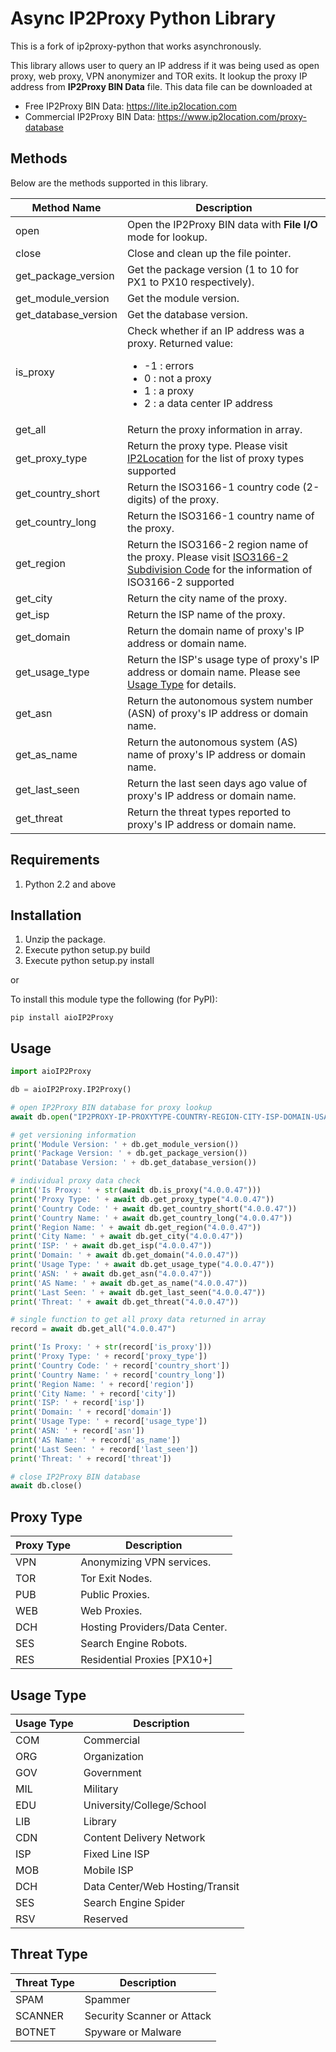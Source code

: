 # Async IP2Proxy Python Library

This is a fork of ip2proxy-python that works asynchronously. 

This library allows user to query an IP address if it was being used as open proxy, web proxy, VPN anonymizer and TOR exits. It lookup the proxy IP address from **IP2Proxy BIN Data** file. This data file can be downloaded at

* Free IP2Proxy BIN Data: https://lite.ip2location.com
* Commercial IP2Proxy BIN Data: https://www.ip2location.com/proxy-database

## Methods

Below are the methods supported in this library.

|Method Name|Description|
|---|---|
|open|Open the IP2Proxy BIN data with **File I/O** mode for lookup.|
|close|Close and clean up the file pointer.|
|get_package_version|Get the package version (1 to 10 for PX1 to PX10 respectively).|
|get_module_version|Get the module version.|
|get_database_version|Get the database version.|
|is_proxy|Check whether if an IP address was a proxy. Returned value:<ul><li>-1 : errors</li><li>0 : not a proxy</li><li>1 : a proxy</li><li>2 : a data center IP address</li></ul>|
|get_all|Return the proxy information in array.|
|get_proxy_type|Return the proxy type. Please visit <a href="https://www.ip2location.com/database/px10-ip-proxytype-country-region-city-isp-domain-usagetype-asn-lastseen-threat-residential" target="_blank">IP2Location</a> for the list of proxy types supported|
|get_country_short|Return the ISO3166-1 country code (2-digits) of the proxy.|
|get_country_long|Return the ISO3166-1 country name of the proxy.|
|get_region|Return the ISO3166-2 region name of the proxy. Please visit <a href="https://www.ip2location.com/free/iso3166-2" target="_blank">ISO3166-2 Subdivision Code</a> for the information of ISO3166-2 supported|
|get_city|Return the city name of the proxy.|
|get_isp|Return the ISP name of the proxy.|
|get_domain|Return the domain name of proxy's IP address or domain name.|
|get_usage_type|Return the ISP's usage type of proxy's IP address or domain name. Please see [Usage Type](https://github.com/ip2location/ip2proxy-python#usage-type) for details.|
|get_asn|Return the autonomous system number (ASN) of proxy's IP address or domain name.|
|get_as_name|Return the autonomous system (AS) name of proxy's IP address or domain name.|
|get_last_seen|Return the last seen days ago value of proxy's IP address or domain name.|
|get_threat|Return the threat types reported to proxy's IP address or domain name.|

## Requirements
1. Python 2.2 and above

## Installation
1. Unzip the package.
2. Execute python setup.py build
3. Execute python setup.py install

or

To install this module type the following (for PyPI):

	pip install aioIP2Proxy


## Usage

```python
import aioIP2Proxy

db = aioIP2Proxy.IP2Proxy()

# open IP2Proxy BIN database for proxy lookup
await db.open("IP2PROXY-IP-PROXYTYPE-COUNTRY-REGION-CITY-ISP-DOMAIN-USAGETYPE-ASN-LASTSEEN-THREAT-RESIDENTIAL.BIN")

# get versioning information
print('Module Version: ' + db.get_module_version())
print('Package Version: ' + db.get_package_version())
print('Database Version: ' + db.get_database_version())

# individual proxy data check
print('Is Proxy: ' + str(await db.is_proxy("4.0.0.47")))
print('Proxy Type: ' + await db.get_proxy_type("4.0.0.47"))
print('Country Code: ' + await db.get_country_short("4.0.0.47"))
print('Country Name: ' + await db.get_country_long("4.0.0.47"))
print('Region Name: ' + await db.get_region("4.0.0.47"))
print('City Name: ' + await db.get_city("4.0.0.47"))
print('ISP: ' + await db.get_isp("4.0.0.47"))
print('Domain: ' + await db.get_domain("4.0.0.47"))
print('Usage Type: ' + await db.get_usage_type("4.0.0.47"))
print('ASN: ' + await db.get_asn("4.0.0.47"))
print('AS Name: ' + await db.get_as_name("4.0.0.47"))
print('Last Seen: ' + await db.get_last_seen("4.0.0.47"))
print('Threat: ' + await db.get_threat("4.0.0.47"))

# single function to get all proxy data returned in array
record = await db.get_all("4.0.0.47")

print('Is Proxy: ' + str(record['is_proxy']))
print('Proxy Type: ' + record['proxy_type'])
print('Country Code: ' + record['country_short'])
print('Country Name: ' + record['country_long'])
print('Region Name: ' + record['region'])
print('City Name: ' + record['city'])
print('ISP: ' + record['isp'])
print('Domain: ' + record['domain'])
print('Usage Type: ' + record['usage_type'])
print('ASN: ' + record['asn'])
print('AS Name: ' + record['as_name'])
print('Last Seen: ' + record['last_seen'])
print('Threat: ' + record['threat'])

# close IP2Proxy BIN database
await db.close()
```

## Proxy Type

| Proxy Type | Description                    |
| ---------- | ------------------------------ |
| VPN        | Anonymizing VPN services.      |
| TOR        | Tor Exit Nodes.                |
| PUB        | Public Proxies.                |
| WEB        | Web Proxies.                   |
| DCH        | Hosting Providers/Data Center. |
| SES        | Search Engine Robots.          |
| RES        | Residential Proxies [PX10+]    |

## Usage Type

| Usage Type | Description                     |
| ---------- | ------------------------------- |
| COM        | Commercial                      |
| ORG        | Organization                    |
| GOV        | Government                      |
| MIL        | Military                        |
| EDU        | University/College/School       |
| LIB        | Library                         |
| CDN        | Content Delivery Network        |
| ISP        | Fixed Line ISP                  |
| MOB        | Mobile ISP                      |
| DCH        | Data Center/Web Hosting/Transit |
| SES        | Search Engine Spider            |
| RSV        | Reserved                        |

## Threat Type

| Threat Type | Description                |
| ----------- | -------------------------- |
| SPAM        | Spammer                    |
| SCANNER     | Security Scanner or Attack |
| BOTNET      | Spyware or Malware         |
